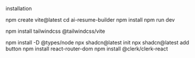 installation

npm create vite@latest
cd ai-resume-builder
npm install
npm run dev

npm install tailwindcss @tailwindcss/vite

npm install -D @types/node
npx shadcn@latest init
npx shadcn@latest add button
npm install react-router-dom
npm install @clerk/clerk-react